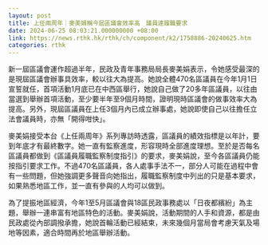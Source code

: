 ```yaml
---
layout: post
title: 上任兩周年｜麥美娟稱今屆區議會效率高　議員達履職要求
date: 2024-06-25 08:03:21.000000000 +08:00
link: https://news.rthk.hk/rthk/ch/component/k2/1758886-20240625.htm
categories: rthk
---
```


新一屆區議會運作超過半年，民政及青年事務局局長麥美娟表示，令她感受最深的是現屆區議會辦事具效率，較以往大為提高。她說全體470名區議員在今年1月1日宣誓就任，首項活動1月底已在中西區舉行，她說自己做了20多年區議員，以往由當選到舉辦首項活動，至少要半年至9個月時間，證明現時區議會的做事效率大為提高。另外，現屆區議員在上任3個月內已成立辦事處，她說即使自己以往擔任立法會議員時，亦無「開得咁快」。

麥美娟接受本台《上任兩周年》系列專訪時透露，區議員的績效指標是以年計，要到年底才有最終數字。她一直有監察進度，形容現時全部進度理想。至於是否每名區議員都做到《區議員履職監察制度指引》的要求，麥美娟說，至今各區議員仍能按指引要求工作。不過470名區議員，各人處事手法不一，部分人可能在過程中會有一些問題，但她強調更多聲音向她指出，履職監察制度中列出的只是基本要求，如果熟悉地區工作，並一直有參與的人均可以做到。

為了提振地區經濟，今年1至5月區議會與18區民政事務處以「日夜都繽紛」為主題，舉辦一連串富有地區特色的活動。麥美娟說，活動期間的人手和資源，都是由民政處從內部調撥承擔，她說首輪活動已經結束，未來幾個月當局會考慮天氣及場地等因素，適合時間再於地區舉辦活動。
